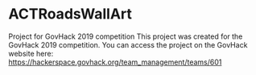 # ACTRoadsWallArt
Project for GovHack 2019 competition
This project was created for the GovHack 2019 competition. You can access the project on the GovHack website here: https://hackerspace.govhack.org/team_management/teams/601
